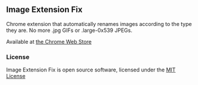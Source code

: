 ## Image Extension Fix

Chrome extension that automatically renames images according to the type they are. No more .jpg GIFs or .large-0x539 JPEGs.

Available at [the Chrome Web Store](https://chrome.google.com/webstore/detail/image-extension-fix/bdinnahhocpbhaolpffbceckdfiafffn)

### License

Image Extension Fix is open source software, licensed under the [MIT License](http://opensource.org/licenses/MIT)
